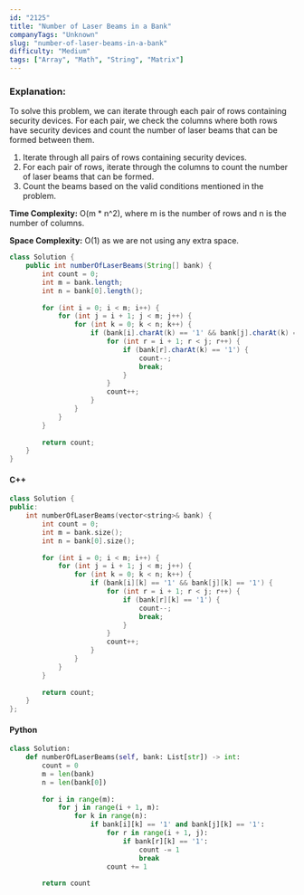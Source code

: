 ```yaml
---
id: "2125"
title: "Number of Laser Beams in a Bank"
companyTags: "Unknown"
slug: "number-of-laser-beams-in-a-bank"
difficulty: "Medium"
tags: ["Array", "Math", "String", "Matrix"]
---
```


### Explanation:
To solve this problem, we can iterate through each pair of rows containing security devices. For each pair, we check the columns where both rows have security devices and count the number of laser beams that can be formed between them.

1. Iterate through all pairs of rows containing security devices.
2. For each pair of rows, iterate through the columns to count the number of laser beams that can be formed.
3. Count the beams based on the valid conditions mentioned in the problem.

**Time Complexity:** O(m * n^2), where m is the number of rows and n is the number of columns.

**Space Complexity:** O(1) as we are not using any extra space.

```java
class Solution {
    public int numberOfLaserBeams(String[] bank) {
        int count = 0;
        int m = bank.length;
        int n = bank[0].length();
        
        for (int i = 0; i < m; i++) {
            for (int j = i + 1; j < m; j++) {
                for (int k = 0; k < n; k++) {
                    if (bank[i].charAt(k) == '1' && bank[j].charAt(k) == '1') {
                        for (int r = i + 1; r < j; r++) {
                            if (bank[r].charAt(k) == '1') {
                                count--;
                                break;
                            }
                        }
                        count++;
                    }
                }
            }
        }
        
        return count;
    }
}
```

#### C++
```cpp
class Solution {
public:
    int numberOfLaserBeams(vector<string>& bank) {
        int count = 0;
        int m = bank.size();
        int n = bank[0].size();
        
        for (int i = 0; i < m; i++) {
            for (int j = i + 1; j < m; j++) {
                for (int k = 0; k < n; k++) {
                    if (bank[i][k] == '1' && bank[j][k] == '1') {
                        for (int r = i + 1; r < j; r++) {
                            if (bank[r][k] == '1') {
                                count--;
                                break;
                            }
                        }
                        count++;
                    }
                }
            }
        }
        
        return count;
    }
};
```

#### Python
```python
class Solution:
    def numberOfLaserBeams(self, bank: List[str]) -> int:
        count = 0
        m = len(bank)
        n = len(bank[0])
        
        for i in range(m):
            for j in range(i + 1, m):
                for k in range(n):
                    if bank[i][k] == '1' and bank[j][k] == '1':
                        for r in range(i + 1, j):
                            if bank[r][k] == '1':
                                count -= 1
                                break
                        count += 1
        
        return count
```